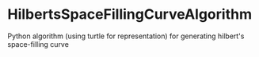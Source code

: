 # HilbertsSpaceFillingCurveAlgorithm
Python algorithm (using turtle for representation) for generating hilbert's space-filling curve

